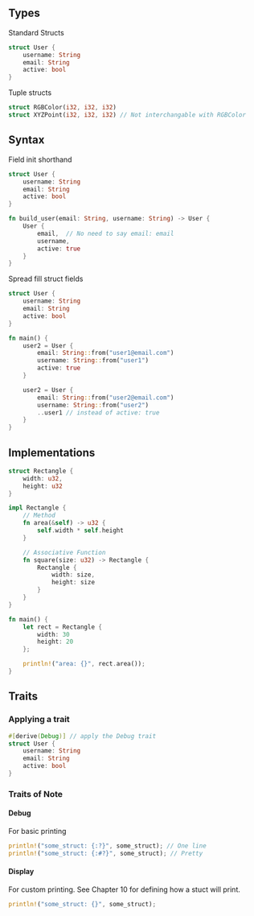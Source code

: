 ## Types
Standard Structs
```rust
struct User {
	username: String
	email: String
	active: bool
}
```

Tuple structs
```rust
struct RGBColor(i32, i32, i32)
struct XYZPoint(i32, i32, i32) // Not interchangable with RGBColor
```
## Syntax
Field init shorthand
```rust
struct User {
	username: String
	email: String
	active: bool
}

fn build_user(email: String, username: String) -> User {
	User {
		email,  // No need to say email: email
		username,
		active: true
	}
}
```

Spread fill struct fields
```rust
struct User {
	username: String
	email: String
	active: bool
}

fn main() {
	user2 = User {
		email: String::from("user1@email.com")
		username: String::from("user1")
		active: true
	}

	user2 = User {
		email: String::from("user2@email.com")
		username: String::from("user2")
		..user1 // instead of active: true
	}
}
```

## Implementations
```rust
struct Rectangle {
	width: u32,
	height: u32
}

impl Rectangle {
	// Method
	fn area(&self) -> u32 {
		self.width * self.height
	}

	// Associative Function
	fn square(size: u32) -> Rectangle {
		Rectangle {
			width: size,
			height: size
		}
	}
}

fn main() {
	let rect = Rectangle {
		width: 30
		height: 20
	};

	println!("area: {}", rect.area());
}
```
## Traits
### Applying a trait
```rust
#[derive(Debug)] // apply the Debug trait
struct User {
	username: String
	email: String
	active: bool
}
```

### Traits of Note
#### Debug
  For basic printing
```rust
println!("some_struct: {:?}", some_struct); // One line
println!("some_struct: {:#?}", some_struct); // Pretty
```
#### Display
  For custom printing. See Chapter 10 for defining how a stuct will print.
```rust
println!("some_struct: {}", some_struct);
```
